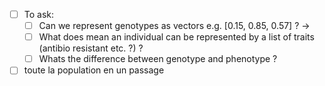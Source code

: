 - [ ] To ask:
    - [ ] Can we represent genotypes as vectors e.g. [0.15, 0.85, 0.57] ? ->
    - [ ] What does mean an individual can be represented by a list of traits (antibio resistant etc. ?) ? 
    - [ ] Whats the difference between genotype and phenotype ?

- [ ] toute la population en un passage
